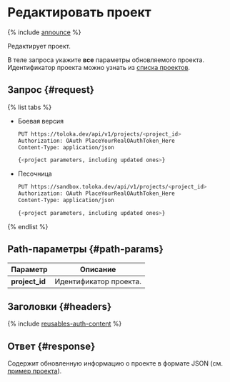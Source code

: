 # Редактировать проект

{% include [announce](../_includes/announce.md) %}

Редактирует проект.

В теле запроса укажите **все** параметры обновляемого проекта. Идентификатор проекта можно узнать из [списка проектов](get-prj-list.md).

## Запрос {#request}

{% list tabs %}

- Боевая версия

    ```bash
    PUT https://toloka.dev/api/v1/projects/<project_id>
    Authorization: OAuth PlaceYourRealOAuthToken_Here
    Content-Type: application/json

    {<project parameters, including updated ones>}
    ```

- Песочница

    ```bash
    PUT https://sandbox.toloka.dev/api/v1/projects/<project_id>
    Authorization: OAuth PlaceYourRealOAuthToken_Here
    Content-Type: application/json

    {<project parameters, including updated ones>}
    ```

{% endlist %}

## Path-параметры {#path-params}

Параметр | Описание
----- | -----
**project_id** | Идентификатор проекта.

## Заголовки {#headers}

{% include [reusables-auth-content](../_includes/reusables/id-reusables/auth-content.md) %}

## Ответ {#response}

Содержит обновленную информацию о проекте в формате JSON (см. [пример проекта](create-prj.md#body)).